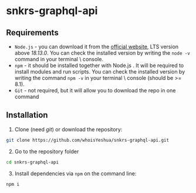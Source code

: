 # snkrs-graphql-api

## Requirements

- `Node.js` - you can download it from the [official website](http://nodejs.org/en), LTS version above _18.13.0_. You can check the installed version by writing the `node -v` command in your terminal \ console.
- `npm` - it should be installed together with Node.js . It will be required to install modules and run scripts. You can check the installed version by writing the command `npm -v` in your terminal \ console (should be >= 8.1).
- `Git` - not required, but it will allow you to download the repo in one command

## Installation

1. Clone (need _git_) or download the repository:
```bash
git clone https://github.com/whoisYeshua/snkrs-graphql-api.git
```

2. Go to the repository folder

```bash
cd snkrs-graphql-api
```

3. Install dependencies via `npm` on the command line:

```bash
npm i
```